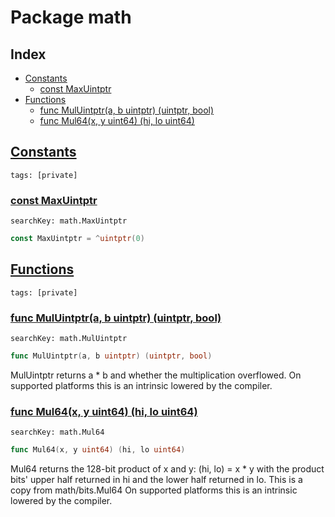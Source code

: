 # Package math

## Index

* [Constants](#const)
    * [const MaxUintptr](#MaxUintptr)
* [Functions](#func)
    * [func MulUintptr(a, b uintptr) (uintptr, bool)](#MulUintptr)
    * [func Mul64(x, y uint64) (hi, lo uint64)](#Mul64)


## <a id="const" href="#const">Constants</a>

```
tags: [private]
```

### <a id="MaxUintptr" href="#MaxUintptr">const MaxUintptr</a>

```
searchKey: math.MaxUintptr
```

```Go
const MaxUintptr = ^uintptr(0)
```

## <a id="func" href="#func">Functions</a>

```
tags: [private]
```

### <a id="MulUintptr" href="#MulUintptr">func MulUintptr(a, b uintptr) (uintptr, bool)</a>

```
searchKey: math.MulUintptr
```

```Go
func MulUintptr(a, b uintptr) (uintptr, bool)
```

MulUintptr returns a * b and whether the multiplication overflowed. On supported platforms this is an intrinsic lowered by the compiler. 

### <a id="Mul64" href="#Mul64">func Mul64(x, y uint64) (hi, lo uint64)</a>

```
searchKey: math.Mul64
```

```Go
func Mul64(x, y uint64) (hi, lo uint64)
```

Mul64 returns the 128-bit product of x and y: (hi, lo) = x * y with the product bits' upper half returned in hi and the lower half returned in lo. This is a copy from math/bits.Mul64 On supported platforms this is an intrinsic lowered by the compiler. 


